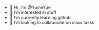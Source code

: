 - 👋 Hi, I’m @YumeYue
- 👀 I’m interested in stuff
- 🌱 I’m currently learning github
- 💞️ I’m looking to collaborate on class tasks


<!---
YumeYue/YumeYue is a ✨ special ✨ repository because its `README.md` (this file) appears on your GitHub profile.
You can click the Preview link to take a look at your changes.
--->
